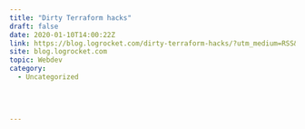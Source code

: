 ```yaml
---
title: "Dirty Terraform hacks"
draft: false
date: 2020-01-10T14:00:22Z
link: https://blog.logrocket.com/dirty-terraform-hacks/?utm_medium=RSS&utm_source=hune
site: blog.logrocket.com
topic: Webdev
category:
  - Uncategorized
  
   
  

---
```

